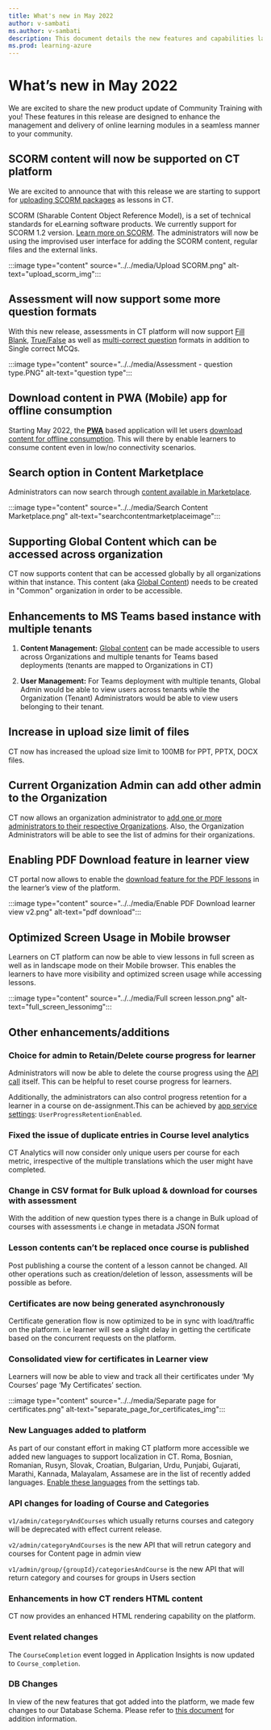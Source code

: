 ```yaml
---
title: What's new in May 2022
author: v-sambati
ms.author: v-sambati
description: This document details the new features and capabilities launched on the Community Training platform in May 2022. 
ms.prod: learning-azure
---
```


# What’s new in May 2022

We are excited to share the new product update of Community Training with you! These features in this release are designed to enhance the management and delivery of online learning modules in a seamless manner to your community.

## SCORM content will now be supported on CT platform

We are excited to announce that with this release we are starting to support for [uploading SCORM packages](../../content-management/create-content/create-course-category/upload-content-to-a-course.md#option-1-manually-add-content-for-each-lesson-in-a-course) as lessons in CT.

SCORM (Sharable Content Object Reference Model), is a set of technical standards for eLearning software products. We currently support for SCORM 1.2 version. [Learn more on SCORM](https://scorm.com/). The administrators will now be using the improvised user interface for adding the SCORM content, regular files and the external links.

:::image type="content" source="../../media/Upload SCORM.png" alt-text="upload_scorm_img":::

## Assessment will now support some more question formats

With this new release, assessments in CT platform will now support [Fill Blank](../../content-management/create-content/create-course-category/add-assessments-to-a-course.md#fill-in-the-blank-question), [True/False](../../content-management/create-content/create-course-category/add-assessments-to-a-course.md#truefalse-question) as well as [multi-correct question](../../content-management/create-content/create-course-category/add-assessments-to-a-course.md#multi-choice---multi-correct-question) formats in addition to Single correct MCQs.

:::image type="content" source="../../media/Assessment - question type.PNG" alt-text="question type":::

## Download content in PWA (Mobile) app for offline consumption

Starting May 2022, the [**PWA**](../../infrastructure-management/install-your-platform-instance/create-publish-mobile-app.md#what-are-progressive-web-applications) based application will let users [download content for offline consumption](../../learner-experience/pwa-app.md#step-6-download-content-and-continue-learning-offline). This will there by enable learners to consume content even in low/no connectivity scenarios.

## Search option in Content Marketplace

Administrators can now search through [content available in Marketplace](../../content-management/create-content/create-course-category/create-a-new-course.md#option-2---add-course-via-content-marketplace).

:::image type="content" source="../../media/Search Content Marketplace.png" alt-text="searchcontentmarketplaceimage":::

## Supporting Global Content which can be accessed across organization

CT now supports content that can be accessed globally by all organizations within that instance. This content (aka [Global Content](../../content-management/content-management-overview.md#enabling-global-content-across-organizations)) needs to be created in "Common" organization in order to be accessible.

## Enhancements to MS Teams based instance with multiple tenants

1. **Content Management:** [Global content](../../content-management/content-management-overview.md#enabling-global-content-across-organizations) can be made accessible to users across Organizations and multiple tenants for Teams based deployments (tenants are mapped to Organizations in CT)

2. **User Management:** For Teams deployment with multiple tenants, Global Admin would be able to view users across tenants while the Organization (Tenant) Administrators would be able to view users belonging to their tenant.

## Increase in upload size limit of files

CT now has increased the upload size limit to 100MB for PPT, PPTX, DOCX files.

## Current Organization Admin can add other admin to the Organization

CT now allows an organization administrator to [add one or more administrators to their respective Organizations](../../user-management/add-users/add-an-administrator-to-the-portal.md#adding-one-or-more-admins-to-an-organization-by-organization-admin). Also, the Organization Administrators will be able to see the list of admins for their organizations.

## Enabling PDF Download feature in learner view

CT portal now allows to enable the [download feature for the PDF lessons](../../settings/configurations-on-the-training-platform.md#enable-pdf-download-feature-in-the-lessons) in the learner’s view of the platform.

:::image type="content" source="../../media/Enable PDF Download learner view v2.png" alt-text="pdf download":::

## Optimized Screen Usage in Mobile browser

Learners on CT platform can now be able to view lessons in full screen as well as in landscape mode on their Mobile browser. This enables the learners to have more visibility and optimized screen usage while accessing lessons.

:::image type="content" source="../../media/Full screen lesson.png" alt-text="full_screen_lessonimg":::

## Other enhancements/additions

### Choice for admin to Retain/Delete course progress for learner

Administrators will now be able to delete the course progress using the [API call](../../rest-api-management/api-documentation.md#rest-api-documentation) itself. This can be helpful to reset course progress for learners.

Additionally, the administrators can also control progress retention for a learner in a course on de-assignment.This can be achieved by [app service settings](../../settings/configurations-on-the-training-platform.md#manage-course-progress-retention): `UserProgressRetentionEnabled`.

### Fixed the issue of duplicate entries in Course level analytics

CT Analytics will now consider only unique users per course for each metric, irrespective of the multiple translations which the user might have completed.

### Change in CSV format for Bulk upload & download for courses with assessment

With the addition of new question types there is a change in Bulk upload of courses with assessments i.e change in metadata JSON format

### Lesson contents can’t be replaced once course is published

Post publishing a course the content of a lesson cannot be changed. All other operations such as creation/deletion of lesson, assessments will be possible as before.

### Certificates are now being generated asynchronously

Certificate generation flow is now optimized to be in sync with load/traffic on the platform. i.e learner will see a slight delay in getting the certificate based on the concurrent requests on the platform.

### Consolidated view for certificates in Learner view

Learners will now be able to view and track all their certificates under ‘My Courses’ page ‘My Certificates’ section.

:::image type="content" source="../../media/Separate page for certificates.png" alt-text="separate_page_for_certificates_img":::

### New Languages added to platform

As part of our constant effort in making CT platform more accessible we added new languages to support localization in CT. Roma, Bosnian, Romanian, Rusyn, Slovak, Croatian, Bulgarian, Urdu, Punjabi, Gujarati, Marathi, Kannada, Malayalam, Assamese are in the list of recently added languages. [Enable these languages](../../settings/customize-languages-for-the-learners-on-the-platform.md#steps-to-add-languages-on-the-platform) from the settings tab.

### API changes for loading of Course and Categories

`v1/admin/categoryAndCourses` which usually returns courses and category will be deprecated with effect current release.

`v2/admin/categoryAndCourses` is the new API that will retrun category and courses for Content page in admin view

`v1/admin/group/{groupId}/categoriesAndCourse` is the new API that will return category and courses for groups in Users section

### Enhancements in how CT renders HTML content

CT now provides an enhanced HTML rendering capability on the platform.

### Event related changes

The `CourseCompletion` event logged in Application Insights is now updated to `Course_completion`.

### DB Changes

In view of the new features that got added into the platform, we made few changes to our Database Schema. Please refer to [this document](../../analytics/custom-reports/database-schema.md#database-schema-overview) for addition information.
